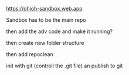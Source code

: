 https://ohioh-sandbox.web.app


Sandbox has to be the main repo


then add the adv code and make it running?

then create new folder structure

then add repoclean

init with  git  (controll  the .git file)  an publish to git
